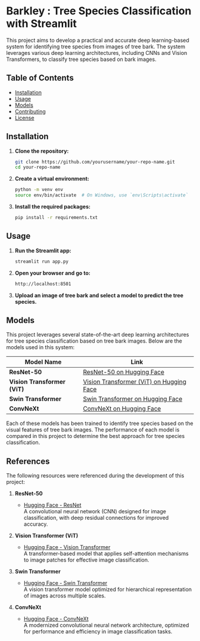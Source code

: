 # Barkley : Tree Species Classification with Streamlit

This project aims to develop a practical and accurate deep learning-based system for identifying tree species from images of tree bark. The system leverages various deep learning architectures, including CNNs and Vision Transformers, to classify tree species based on bark images.

## **Table of Contents**
- [Installation](#installation)
- [Usage](#usage)
- [Models](#models)
- [Contributing](#contributing)
- [License](#license)

## **Installation**

1. **Clone the repository:**
   ```bash
   git clone https://github.com/yourusername/your-repo-name.git
   cd your-repo-name
2. **Create a virtual environment:**
   ```bash
   python -m venv env
   source env/bin/activate  # On Windows, use `env\Scripts\activate`
3. **Install the required packages:**
   ```bash
   pip install -r requirements.txt

## **Usage**
1. **Run the Streamlit app:**
   ```bash
   streamlit run app.py
2. **Open your browser and go to:**
   ```bash
   http://localhost:8501
3. **Upload an image of tree bark and select a model to predict the tree species.**

## **Models**

This project leverages several state-of-the-art deep learning architectures for tree species classification based on tree bark images. Below are the models used in this system:

| **Model Name**            | **Link**                                                                 |
|---------------------------|--------------------------------------------------------------------------|
| **ResNet-50**              | [ResNet-50 on Hugging Face](https://huggingface.co/alyzbane/resnet-50-finetuned-barkley)  |
| **Vision Transformer (ViT)** | [Vision Transformer (ViT) on Hugging Face](https://huggingface.co/google/vit-large-patch16-224) |
| **Swin Transformer**       | [Swin Transformer on Hugging Face](https://huggingface.co/alyzbane/swin-base-patch4-window7-224-finetuned-barkley) |
| **ConvNeXt**               | [ConvNeXt on Hugging Face](https://huggingface.co/alyzbane/convnext-tiny-224-finetuned-barkley) |


Each of these models has been trained to identify tree species based on the visual features of tree bark images. The performance of each model is compared in this project to determine the best approach for tree species classification.


## **References**

The following resources were referenced during the development of this project:

1. **ResNet-50**  
   - [Hugging Face - ResNet](https://huggingface.co/docs/transformers/en/model_doc/resnet)  
   A convolutional neural network (CNN) designed for image classification, with deep residual connections for improved accuracy.

2. **Vision Transformer (ViT)**  
   - [Hugging Face - Vision Transformer](https://huggingface.co/docs/transformers/en/model_doc/vit)  
   A transformer-based model that applies self-attention mechanisms to image patches for effective image classification.

3. **Swin Transformer**  
   - [Hugging Face - Swin Transformer](https://huggingface.co/docs/transformers/en/model_doc/swin)  
   A vision transformer model optimized for hierarchical representation of images across multiple scales.

4. **ConvNeXt**  
   - [Hugging Face - ConvNeXt](https://huggingface.co/docs/transformers/en/model_doc/convnext)  
   A modernized convolutional neural network architecture, optimized for performance and efficiency in image classification tasks.
